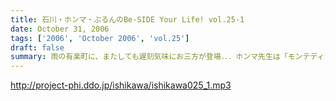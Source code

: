 ```yaml
---
title: 石川・ホンマ・ぶるんのBe-SIDE Your Life! vol.25-1
date: October 31, 2006
tags: ['2006', 'October 2006', 'vol.25']
draft: false
summary: 雨の有楽町に、またしても遅刻気味にお三方が登場．．．ホンマ先生は「モンテディオ山形」のスタジアムマフラー（タオル？）を巻いて堂々の入場。今回は25回目の配信のビーサイ。普通、ラジオ番組だと、特別番組とかで半年に一回くらいはお休みだとか、パーソナリティが夏休みをとったりするものなのですが．．．当番組は一切のお休みなし！！これからもガンガンにレギュラー配信していきますので、どーぞよろしくお願い致します。（あ、ディレクターのワタクシは休みましたが．．．）NAMAE
---
```


http://project-phi.ddo.jp/ishikawa/ishikawa025_1.mp3